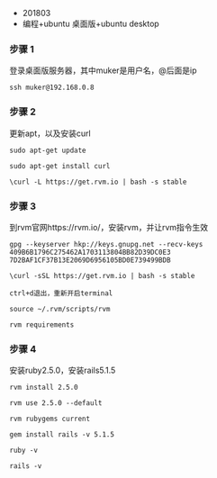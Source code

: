 * 201803
* 编程+ubuntu 桌面版+ubuntu desktop


### 步骤 1

登录桌面版服务器，其中muker是用户名，@后面是ip

```
ssh muker@192.168.0.8
```

### 步骤 2

更新apt，以及安装curl

```
sudo apt-get update

sudo apt-get install curl

\curl -L https://get.rvm.io | bash -s stable
```

### 步骤 3

到rvm官网https://rvm.io/，安装rvm，并让rvm指令生效

```
gpg --keyserver hkp://keys.gnupg.net --recv-keys 409B6B1796C275462A1703113804BB82D39DC0E3 7D2BAF1CF37B13E2069D6956105BD0E739499BDB

\curl -sSL https://get.rvm.io | bash -s stable

ctrl+d退出，重新开启terminal

source ~/.rvm/scripts/rvm

rvm requirements
```

### 步骤 4

安装ruby2.5.0，安装rails5.1.5

```
rvm install 2.5.0

rvm use 2.5.0 --default

rvm rubygems current

gem install rails -v 5.1.5

ruby -v

rails -v
```

